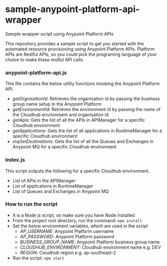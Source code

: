 # sample-anypoint-platform-api-wrapper
Sample wrapper script using Anypoint Platform APIs

This repository provides a sample script to get you started with the automated resource provisioning using Anypoint Platform APIs.
Platform APIs are Restful APIs, so you could pick the programing language of your choice to make these restful API calls.

### anypoint-platform-api.js
This file contains the below utility functions invoking the Anypoint Platform API.
* *getOrgnisationId*: Retrieves the organisation id by passing the business group name setup in the Anypoint Platform
* *getEnvironmentId*: Retrieves the environment id by passing the name of the Cloudhub environment and organisation id
* *getApis*: Gets the list of all the APIs in APIManager for a specific Cloudhub environment
* *getApplications*: Gets the list of all applications in RuntimeManager for a specific Cloudhub environment
* *mqGetDestinations*: Gets the list of all the Queues and Exchanges in Anypoint MQ for a specific Cloudhub environment

### index.js
This script outputs the following for a specific Cloudhub environment.
* List of APIs in the APIManager
* List of applications in RuntimeManager
* List of Queues and Exchanges in Anypoint MQ

### How to run the script
* It is a Node js script, so make sure you have Node installed
* From the project root directory, run the command: `npm install`
* Set the below environment variables, which are used in the script
  * *AP_USERNAME*: Anypoint Platform username
  * *AP_PASSWORD*: Anypoint Platform password
  * *BUSINESS_GROUP_NAME*: Anypoint Platform business group name
  * *CLOUDHUB_ENVIRONMENT*: Cloudhub environment name e.g. DEV
  * *REGION*: Cloudhub region e.g. ap-southeast-2
* Run the script: `npm start`
